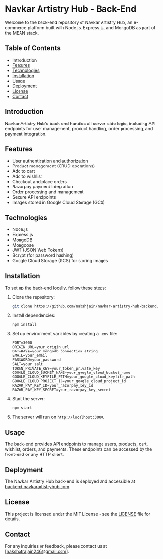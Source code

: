 # Navkar Artistry Hub - Back-End

Welcome to the back-end repository of Navkar Artistry Hub, an e-commerce platform built with Node.js, Express.js, and MongoDB as part of the MEAN stack.

## Table of Contents
- [Introduction](#introduction)
- [Features](#features)
- [Technologies](#technologies)
- [Installation](#installation)
- [Usage](#usage)
- [Deployment](#deployment)
- [License](#license)
- [Contact](#contact)

## Introduction
Navkar Artistry Hub's back-end handles all server-side logic, including API endpoints for user management, product handling, order processing, and payment integration.

## Features
- User authentication and authorization
- Product management (CRUD operations)
- Add to cart
- Add to wishlist
- Checkout and place orders
- Razorpay payment integration
- Order processing and management
- Secure API endpoints
- Images stored in Google Cloud Storage (GCS)

## Technologies
- Node.js
- Express.js
- MongoDB
- Mongoose
- JWT (JSON Web Tokens)
- Bcrypt (for password hashing)
- Google Cloud Storage (GCS) for storing images

## Installation
To set up the back-end locally, follow these steps:

1. Clone the repository:
    ```bash
    git clone https://github.com/nakshjain/navkar-artistry-hub-backend.git
    ```

2. Install dependencies:
    ```bash
    npm install
    ```

3. Set up environment variables by creating a `.env` file:
    ```plaintext
    PORT=3000
    ORIGIN_URL=your_origin_url
    DATABASE=your_mongodb_connection_string
    EMAIL=your_email
    PASSWORD=your_password
    SALT=your_salt
    TOKEN_PRIVATE_KEY=your_token_private_key
    GOOGLE_CLOUD_BUCKET_NAME=your_google_cloud_bucket_name
    GOOGLE_CLOUD_KEYFILE_PATH=your_google_cloud_keyfile_path
    GOOGLE_CLOUD_PROJECT_ID=your_google_cloud_project_id
    RAZOR_PAY_KEY_ID=your_razorpay_key_id
    RAZOR_PAY_KEY_SECRET=your_razorpay_key_secret
    ```

4. Start the server:
    ```bash
    npm start
    ```

5. The server will run on `http://localhost:3000`.

## Usage
The back-end provides API endpoints to manage users, products, cart, wishlist, orders, and payments. These endpoints can be accessed by the front-end or any HTTP client.

## Deployment
The Navkar Artistry Hub back-end is deployed and accessible at [backend.navkarartistryhub.com](https://backend.navkarartistryhub.com).

## License
This project is licensed under the MIT License - see the [LICENSE](LICENSE) file for details.

## Contact
For any inquiries or feedback, please contact us at [nakshatrajain246@gmail.com].
